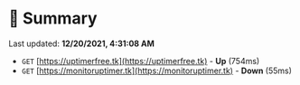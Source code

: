 # 📖 Summary
Last updated: **12/20/2021, 4:31:08 AM**

- `GET` [https://uptimerfree.tk](https://uptimerfree.tk) - **Up** (754ms)
- `GET` [https://monitoruptimer.tk](https://monitoruptimer.tk) - **Down** (55ms)
